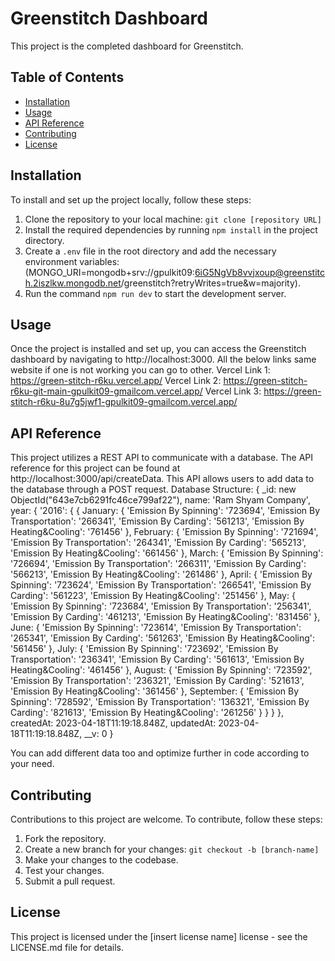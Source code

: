 # Greenstitch Dashboard

This project is the completed dashboard for Greenstitch.

## Table of Contents

- [Installation](#installation)
- [Usage](#usage)
- [API Reference](#api-reference)
- [Contributing](#contributing)
- [License](#license)

## Installation

To install and set up the project locally, follow these steps:

1. Clone the repository to your local machine: `git clone [repository URL]`
2. Install the required dependencies by running `npm install` in the project directory.
3. Create a `.env` file in the root directory and add the necessary environment variables: (MONGO_URI=mongodb+srv://gpulkit09:6iG5NgVb8vvjxoup@greenstitch.2iszlkw.mongodb.net/greenstitch?retryWrites=true&w=majority).
4. Run the command `npm run dev` to start the development server.

## Usage

Once the project is installed and set up, you can access the Greenstitch dashboard by navigating to http://localhost:3000.
All the below links same website if one is not working you can go to other.
Vercel Link 1: https://green-stitch-r6ku.vercel.app/
Vercel Link 2: https://green-stitch-r6ku-git-main-gpulkit09-gmailcom.vercel.app/
Vercel Link 3: https://green-stitch-r6ku-8u7g5jwf1-gpulkit09-gmailcom.vercel.app/

## API Reference

This project utilizes a REST API to communicate with a database. The API reference for this project can be found at http://localhost:3000/api/createData. This API allows users to add data to the database through a POST request.
Database Structure: {
  _id: new ObjectId("643e7cb6291fc46ce799af22"),
  name: 'Ram Shyam Company',
  year: {
    '2016': {
      {
      January: {
        'Emission By Spinning': '723694',
        'Emission By Transportation': '266341',
        'Emission By Carding': '561213',
        'Emission By Heating&Cooling': '761456'
      },
      February: {
        'Emission By Spinning': '721694',
        'Emission By Transportation': '264341',
        'Emission By Carding': '565213',
        'Emission By Heating&Cooling': '661456'
      },
      March: {
        'Emission By Spinning': '726694',
        'Emission By Transportation': '266311',
        'Emission By Carding': '566213',
        'Emission By Heating&Cooling': '261486'
      },
      April: {
        'Emission By Spinning': '723624',
        'Emission By Transportation': '266541',
        'Emission By Carding': '561223',
        'Emission By Heating&Cooling': '251456'
      },
      May: {
        'Emission By Spinning': '723684',
        'Emission By Transportation': '256341',
        'Emission By Carding': '461213',
        'Emission By Heating&Cooling': '831456'
      },
      June: {
        'Emission By Spinning': '723614',
        'Emission By Transportation': '265341',
        'Emission By Carding': '561263',
        'Emission By Heating&Cooling': '561456'
      },
      July: {
        'Emission By Spinning': '723692',
        'Emission By Transportation': '236341',
        'Emission By Carding': '561613',
        'Emission By Heating&Cooling': '461456'
      },
      August: {
        'Emission By Spinning': '723592',
        'Emission By Transportation': '236321',
        'Emission By Carding': '521613',
        'Emission By Heating&Cooling': '361456'
      },
      September: {
        'Emission By Spinning': '728592',
        'Emission By Transportation': '136321',
        'Emission By Carding': '821613',
        'Emission By Heating&Cooling': '261256'
      }
    }
    }
  },
  createdAt: 2023-04-18T11:19:18.848Z,
  updatedAt: 2023-04-18T11:19:18.848Z,
  __v: 0
}

You can add different data too and optimize further in code according to your need.

## Contributing

Contributions to this project are welcome. To contribute, follow these steps:

1. Fork the repository.
2. Create a new branch for your changes: `git checkout -b [branch-name]`
3. Make your changes to the codebase.
4. Test your changes.
5. Submit a pull request.

## License

This project is licensed under the [insert license name] license - see the LICENSE.md file for details.
